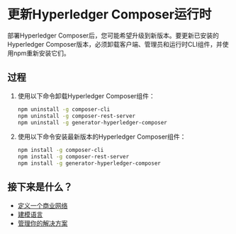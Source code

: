 # 更新Hyperledger Composer运行时

部署Hyperledger Composer后，您可能希望升级到新版本。要更新已安装的Hyperledger Composer版本，必须卸载客户端、管理员和运行时CLI组件，并使用npm重新安装它们。

## 过程

1. 使用以下命令卸载Hyperledger Composer组件：
   ```bash
   npm uninstall -g composer-cli
   npm uninstall -g composer-rest-server
   npm uninstall -g generator-hyperledger-composer
   ```

2. 使用以下命令安装最新版本的Hyperledger Composer组件：
   ```bash
   npm install -g composer-cli
   npm install -g composer-rest-server
   npm install -g generator-hyperledger-composer
   ```

## 接下来是什么？

- [定义一个商业网络](https://hyperledger.github.io/composer/stable/business-network/bnd-create.html)
- [建模语言](https://hyperledger.github.io/composer/stable/reference/cto_language.html)
- [管理你的解决方案](https://hyperledger.github.io/composer/stable/managing/managingindex.html)
